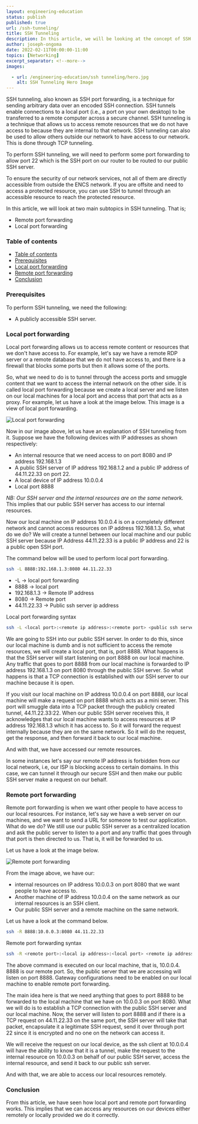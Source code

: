 ```yaml
---
layout: engineering-education
status: publish
published: true
url: /ssh-tunneling/
title: SSH Tunneling
description: In this article, we will be looking at the concept of SSH tunneling.
author: joseph-ongoma
date: 2022-02-11T00:00:00-11:00
topics: [Networking]
excerpt_separator: <!--more-->
images:

  - url: /engineering-education/ssh tunneling/hero.jpg
    alt: SSH Tunneling Hero Image
---
```


SSH tunneling, also known as SSH port forwarding, is a technique for sending arbitrary data over an encoded SSH connection. SSH tunnels enable connections to a local port (i.e., a port on your own desktop) to be transferred to a remote computer across a secure channel. SSH tunneling is a technique that allows us to access remote resources that we do not have access to because they are internal to that network. SSH tunneling can also be used to allow others outside our network to have access to our network. This is done through TCP tunneling.
<!--more-->
To perform SSH tunneling, we will need to perform some port forwarding to allow port 22 which is the SSH port on our router to be routed to our public SSH server.

To ensure the security of our network services, not all of them are directly accessible from outside the ENCS network. If you are offsite and need to access a protected resource, you can use SSH to tunnel through an accessible resource to reach the protected resource.

In this article, we will look at two main subtopics in SSH tunneling. That is;
- Remote port forwarding
- Local port forwarding

### Table of contents
- [Table of contents](#table-of-contents)
- [Prerequisites](#prerequisites)
- [Local port forwarding](#local-port-forwarding)
- [Remote port forwarding](#remote-port-forwarding)
- [Conclusion](#conclusion)

### Prerequisites
To perform SSH tunneling, we need the following:
- A publicly accessible SSH server.

### Local port forwarding
Local port forwarding allows us to access remote content or resources that we don't have access to. For example, let's say we have a remote RDP server or a remote database that we do not have access to, and there is a firewall that blocks some ports but then it allows some of the ports.

So, what we need to do is to tunnel through the access ports and smuggle content that we want to access the internal network on the other side. It is called local port forwarding because we create a local server and we listen on our local machines for a local port and access that port that acts as a proxy. For example, let us have a look at the image below. This image is a view of local port forwarding.

![Local port forwarding](/engineering-education/ssh-tunneling/local.jpg)

Now in our image above, let us have an explanation of SSH tunneling from it.
Suppose we have the following devices with IP addresses as shown respectively:
- An internal resource that we need access to on port 8080 and IP address 192.168.1.3
- A public SSH server of IP address 192.168.1.2 and a public IP address of 44.11.22.33 on port 22.
- A local device of IP address 10.0.0.4
- Local port 8888

*NB:* *Our SSH server and the internal resources are on the same network.* This implies that our public SSH server has access to our internal resources.

Now our local machine on IP address 10.0.0.4 is on a completely different network and cannot access resources on IP address 192.168.1.3. So, what do we do? We will create a tunnel between our local machine and our public SSH server because IP Address 44.11.22.33 is a public IP address and 22 is a public open SSH port.

The command below will be used to perform local port forwarding.

```bash
ssh -L 8888:192.168.1.3:8080 44.11.22.33
```

- -L &rarr; local port forwarding
- 8888 &rarr; local port
- 192.168.1.3 &rarr; Remote IP address
- 8080 &rarr; Remote port
- 44.11.22.33 &rarr; Public ssh server ip address

Local port forwarding syntax

```bash
ssh -L <local port>:<remote ip address>:<remote port> <public ssh server ip address>
```

We are going to SSH into our public SSH server. In order to do this, since our local machine is dumb and is not sufficient to access the remote resources, we will create a local port, that is, port 8888. What happens is that the SSH server will start listening on port 8888 on our local machine. Any traffic that goes to port 8888 from our local machine is forwarded to IP address 192.168.1.3 on port 8080 through the public SSH server. So what happens is that a TCP connection is established with our SSH server to our machine because it is open.

If you visit our local machine on IP address 10.0.0.4 on port 8888, our local machine will make a request on port 8888 which acts as a mini server. This port will smuggle data into a TCP packet through the publicly created tunnel, 44.11.22.33:22. When our public SSH server receives this, it acknowledges that our local machine wants to access resources at IP address 192.168.1.3 which it has access to. So it will forward the request internally because they are on the same network. So it will do the request, get the response, and then forward it back to our local machine.

And with that, we have accessed our remote resources.

In some instances let's say our remote IP address is forbidden from our local network, i.e, our ISP is blocking access to certain domains. In this case, we can tunnel it through our secure SSH and then make our public SSH server make a request on our behalf.

### Remote port forwarding
Remote port forwarding is when we want other people to have access to our local resources. For instance, let's say we have a web server on our machines, and we want to send a URL for someone to test our application. What do we do? We still use our public SSH server as a centralized location and ask the public server to listen to a port and any traffic that goes through that port is then directed to us. That is, it will be forwarded to us.

Let us have a look at the image below.

![Remote port forwarding](/engineering-education/ssh-tunneling/remote.jpg)

From the image above, we have our:
- internal resources on IP address 10.0.0.3 on port 8080 that we want people to have access to.
- Another machine of IP address 10.0.0.4 on the same network as our internal resources is an SSH client.
- Our public SSH server and a remote machine on the same network.

Let us have a look at the command below.

```bash
ssh -R 8888:10.0.0.3:8080 44.11.22.33
```

Remote port forwarding syntax

```bash
ssh -R <remote port>:<local ip address>:<local port> <remote ip address>
```

The above command is executed on our local machine, that is, 10.0.0.4. 8888 is our remote port. So, the public server that we are accessing will listen on port 8888. Gateway configurations need to be enabled on our local machine to enable remote port forwarding.

The main idea here is that we need anything that goes to port 8888 to be forwarded to the local machine that we have on 10.0.0.3 on port 8080. What we will do is to establish a TCP connection with the public SSH server and our local machine. Now, the server will listen to port 8888 and if there is a TCP request on  44.11.22.33 on the same port, the SSH server will take that packet, encapsulate it a legitimate SSH request, send it over through port 22 since it is encrypted and no one on the network can access it. 

We will receive the request on our local device, as the ssh client at 10.0.0.4 will have the ability to know that it is a tunnel, make the request to the internal resource on 10.0.0.3 on behalf of our public SSH server, access the internal resource, and send it back to our public ssh server.

And with that, we are able to access our local resources remotely.

### Conclusion
From this article, we have seen how local port and remote port forwarding works. This implies that we can access any resources on our devices either remotely or locally provided we do it correctly.
